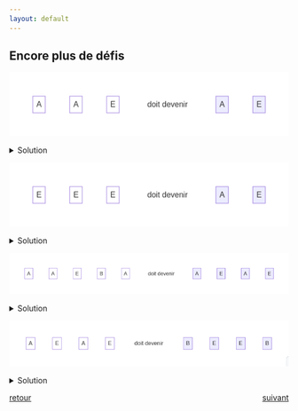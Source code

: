 ```yaml
---
layout: default
---
```


<div markdown="1">

## Encore plus de défis

![](assets/8.png)

<details markdown="on">
<summary>Solution</summary>

<img src="assets/8s.png" alt="">
</details>

![](assets/9.png)

<details markdown="on">
<summary>Solution</summary>

<img src="assets/9s.png" alt="">
</details>

</div>

<div markdown="1">

![](assets/10.png)

<details markdown="on">
<summary>Solution</summary>

<img src="assets/10s.png" alt="">
</details>

![](assets/11.png)

<details markdown="on">
<summary>Solution</summary>

<img src="assets/11s.png" alt="">
</details>

</div>

<div markdown="1" style="grid-column: 1 / -1; display: flex; justify-content: space-between">

[retour](./7)

[suivant](./9)

</div>

